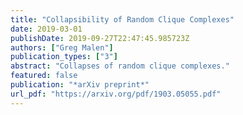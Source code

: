 ```yaml
---
title: "Collapsibility of Random Clique Complexes"
date: 2019-03-01
publishDate: 2019-09-27T22:47:45.985723Z
authors: ["Greg Malen"]
publication_types: ["3"]
abstract: "Collapses of random clique complexes."
featured: false
publication: "*arXiv preprint*"
url_pdf: "https://arxiv.org/pdf/1903.05055.pdf"
---
```

